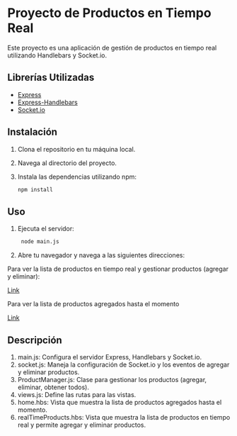 # Proyecto de Productos en Tiempo Real

Este proyecto es una aplicación de gestión de productos en tiempo real utilizando Handlebars y Socket.io.

## Librerías Utilizadas

- [Express](https://expressjs.com/)
- [Express-Handlebars](https://www.npmjs.com/package/express-handlebars)
- [Socket.io](https://socket.io/)

## Instalación

1. Clona el repositorio en tu máquina local.
2. Navega al directorio del proyecto.
3. Instala las dependencias utilizando npm:

   ```sh
   npm install


## Uso

1. Ejecuta el servidor:

   ```sh
    node main.js


2. Abre tu navegador y navega a las siguientes direcciones:

Para ver la lista de productos en tiempo real y gestionar productos (agregar y eliminar):

   [Link](http://localhost:8080/realtimeproducts)

Para ver la lista de productos agregados hasta el momento

[Link](http://localhost:8080/home)



## Descripción
1. main.js: Configura el servidor Express, Handlebars y Socket.io.
2. socket.js: Maneja la configuración de Socket.io y los eventos de agregar y eliminar productos.
3. ProductManager.js: Clase para gestionar los productos (agregar, eliminar, obtener todos).
4. views.js: Define las rutas para las vistas.
5. home.hbs: Vista que muestra la lista de productos agregados hasta el momento.
6. realTimeProducts.hbs: Vista que muestra la lista de productos en tiempo real y permite agregar y eliminar productos.